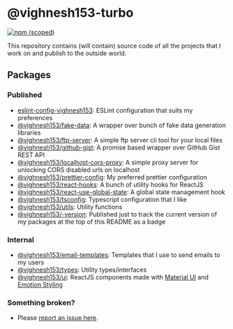 # @vighnesh153-turbo

[![npm (scoped)](https://img.shields.io/npm/v/@vighnesh153/-version)](https://www.npmjs.com/package/@vighnesh153/-version)

This repository contains (will contain) source code of all the projects that I work on and publish to the outside world.

## Packages

### Published

- [eslint-config-vighnesh153](https://www.npmjs.com/package/eslint-config-vighnesh153): ESLint configuration that suits
  my preferences
- [@vighnesh153/fake-data](./packages/fake-data): A wrapper over bunch of fake data generation libraries
- [@vighnesh153/ftp-server](./packages/ftp-server): A simple ftp server cli tool for your local files
- [@vighnesh153/github-gist](https://www.npmjs.com/package/@vighnesh153/github-gist): A promise based wrapper over
  GitHub Gist REST API
- [@vighnesh153/localhost-cors-proxy](https://www.npmjs.com/package/@vighnesh153/localhost-cors-proxy): A simple proxy server for unlocking CORS disabled urls on localhost
- [@vighnesh153/prettier-config](https://www.npmjs.com/package/@vighnesh153/prettier-config): My preferred prettier configuration
- [@vighnesh153/react-hooks](./packages/react-hooks): A bunch of utility hooks for ReactJS
- [@vighnesh153/react-use-global-state](./packages/react-use-global-state): A global state management hook
- [@vighnesh153/tsconfig](https://www.npmjs.com/package/@vighnesh153/tsconfig): Typescript configuration that I like
- [@vighnesh153/utils](./packages/utils): Utility functions
- [@vighnesh153/-version](./packages/version-tracker): Published just to track the current version of my packages at the
  top of this README as a badge

### Internal

- [@vighnesh153/email-templates](./packages/email-templates): Templates that I use to send emails to my users
- [@vighnesh153/types](./packages/types): Utility types/interfaces
- [@vighnesh153/ui](./packages/ui): ReactJS components made with [Material UI](https://mui.com/) and
  [Emotion Styling](https://emotion.sh/)

### Something broken?

- Please [report an issue here](https://bit.ly/rv-mono-repo-report-issue).

